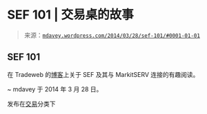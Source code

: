 <!--yml

分类：未分类

日期：2024-05-18 05:52:17

-->

# SEF 101 | 交易桌的故事

> 来源：[`mdavey.wordpress.com/2014/03/28/sef-101/#0001-01-01`](https://mdavey.wordpress.com/2014/03/28/sef-101/#0001-01-01)

## SEF 101

在 Tradeweb 的[博客](http://www.tradeweb.com/Blog/Tradeweb/SEF-101---Understanding-the-Role-of-a-Swap-Execution-Facility-%28SEF%29/)上关于 SEF 及其与 MarkitSERV 连接的有趣阅读。

~ mdavey 于 2014 年 3 月 28 日。

发布在[交易](https://mdavey.wordpress.com/category/trading/)分类下
